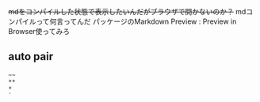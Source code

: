  ~~mdをコンパイルした状態で表示したいんだがブラウザで開かないのか？~~ 
 mdコンパイルって何言ってんだ
 パッケージのMarkdown Preview : Preview in Browser使ってみろ

## auto pair
	~~  
	**  
	*  
	`  
	


